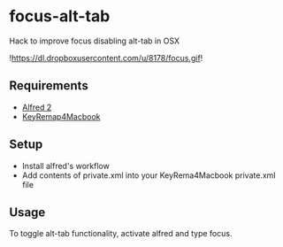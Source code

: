 # focus-alt-tab

Hack to improve focus disabling alt-tab in OSX

!https://dl.dropboxusercontent.com/u/8178/focus.gif!

## Requirements

* [Alfred 2](http://www.alfredapp.com/)
* [KeyRemap4Macbook](https://pqrs.org/macosx/keyremap4macbook/)


## Setup

* Install alfred's workflow
* Add contents of private.xml into your KeyRema4Macbook private.xml file

## Usage

To toggle alt-tab functionality, activate alfred and type focus.
